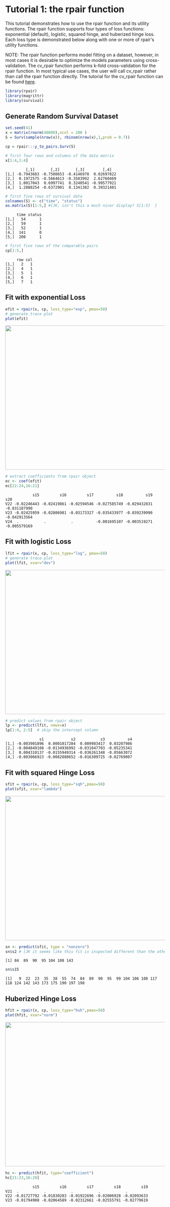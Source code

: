 Tutorial 1: the rpair function
================

This tutorial demonstrates how to use the rpair function and its utility functions.  The rpair function supports four types of loss functions: exponential (default), logistic, squared hinge, and huberized hinge loss. Each loss type is demonstrated below along with one or more of rpair's utility functions.

NOTE: The rpair function performs model fitting on a dataset, however, in most cases it is desirable to optimize the models parameters using cross-validation. The cv_rpair function performs k-fold cross-validation for the rpair function. In most typical use cases, the user will call cv_rpair rather than call the rpair function directly.  The tutorial for the cv_rpair function can be found [here](https://github.com/krumsieklab/rpair/blob/master/tutorials/02_the_cv_rpair_function.md).


``` r
library(rpair)
library(magrittr)
library(survival)
```

## Generate Random Survival Dataset
```r
set.seed(41)
x = matrix(rnorm(40000),ncol = 200 )
S = Surv(sample(nrow(x)), rbinom(nrow(x),1,prob = 0.7))

cp = rpair:::y_to_pairs.Surv(S)
```

```r
# first four rows and columns of the data matrix
x[1:4,1:4]
```
             [,1]       [,2]       [,3]        [,4]  
    [1,] -0.7943683 -0.7508653 -0.4146978  0.02697822  
    [2,]  0.1972575 -0.5664613 -0.3503992  2.62760469  
    [3,]  1.0017043  0.6997741  0.3240541 -0.99577921  
    [4,]  1.2888254 -0.6372901  0.1341382  0.39321401  

```r
# first five rows of survival data
colnames(S) <- c("time", "status")
as.matrix(S)[1:5,] #[JK, isn't this a much nicer display? S[1:5]  ]
```
         time status
    [1,]   54      1
    [2,]   59      1
    [3,]   52      1
    [4,]  141      0
    [5,]  200      1

```r
# first five rows of the comparable pairs
cp[1:5,]
```
         row col
    [1,]   2   1
    [2,]   4   1
    [3,]   5   1
    [4,]   6   1
    [5,]   7   1


## Fit with exponential Loss
```r
efit = rpair(x, cp, loss_type="exp", pmax=50)
# generate trace plot
plot(efit)
```

<img src="imgs/efit_plot.png" width="665" height="455" />

```r
# extract coefficients from rpair object
ec <- coef(efit)
ec[22:24,16:21]
```
                s15         s16         s17          s18          s19          s20
    V22 -0.02246443 -0.02419861 -0.02594546 -0.027585749 -0.029432831 -0.031187990
    V23 -0.02425959 -0.02806981 -0.03173327 -0.035433977 -0.039239990 -0.042913564
    V24  .           .           .          -0.001695107 -0.003519271 -0.005579169


## Fit with logistic Loss
```r
lfit = rpair(x, cp, loss_type="log", pmax=50)
# generate trace plot
plot(lfit, xvar="dev")
```

<img src="imgs/lfit_plot.png" width="665" height="455" />

```r
# predict values from rpair object
lp <- predict(lfit, newx=x)
lp[1:4, 2:5]  # skip the intercept column
```
                   s1            s2           s3          s4
    [1,] -0.003901896  0.0001017284  0.009983417  0.03207986
    [2,] -0.004849108 -0.0134936992 -0.031047703 -0.05235341
    [3,]  0.004310137 -0.0155949314 -0.036261348 -0.05663072
    [4,] -0.003066923 -0.0082080652 -0.016309725 -0.02769007
    
    
## Fit with squared Hinge Loss
```r
sfit = rpair(x, cp, loss_type="sqh",pmax=50)
plot(sfit, xvar="lambda")
```

<img src="imgs/sfit_plot.png" width="665" height="455" />

```r
sn <- predict(sfit, type = "nonzero")
sn$s2 # [JK it seems like this fit is inspected different than the other two above and the fourth one below... why is that?]
```
    [1] 84  89  90  95 104 108 143
```r
sn$s15
```
    [1]   9  22  23  35  38  55  74  84  89  90  95  99 104 106 108 117 118 124 142 143 173 175 190 197 198  


## Huberized Hinge Loss
```r
hfit = rpair(x, cp, loss_type="huh",pmax=50)
plot(hfit, xvar="norm")
```

<img src="imgs/hfit_plot.png" width="665" height="455" />

```r
hc <- predict(hfit, type="coefficient")
hc[21:23,16:20]
```

                s15         s16         s17         s18         s19
    V21  .           .           .           .           .         
    V22 -0.01727792 -0.01830283 -0.01922696 -0.02006928 -0.02093633
    V23 -0.01794908 -0.02064589 -0.02312661 -0.02555791 -0.02779619
